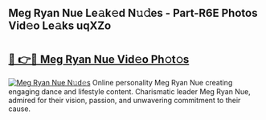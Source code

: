 ## Meg Ryan Nue Le𝚊k𝚎d N𝚞𝚍es - Part-R6E Photos Vid𝚎o Le𝚊ks uqXZo

# <h2><a href="http://fbau4rk.evod.top/?m=Meg+Ryan+Nue">🔗 👉🔴 Meg Ryan Nue Vid𝚎o Ph𝚘t𝚘s</a></h2>

[![Meg Ryan Nue N𝚞d𝚎s](https://i.imgur.com/8V9OHl7.gif)](http://fbau4rk.evod.top/?m=Meg+Ryan+Nue)
Online personality Meg Ryan Nue creating engaging dance and lifestyle content. Charismatic leader Meg Ryan Nue, admired for their vision, passion, and unwavering commitment to their cause. 
